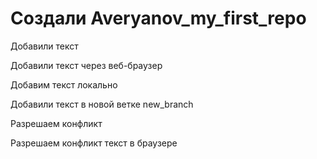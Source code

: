 # Создали Averyanov_my_first_repo

Добавили текст

Добавили текст через веб-браузер

Добавим текст локально

Добавили текст в новой ветке new_branch

Разрешаем конфликт

Разрешаем конфликт текст в браузере

